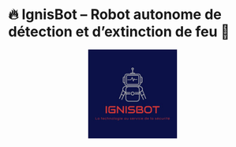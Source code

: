 # 🔥 IgnisBot – Robot autonome de détection et d’extinction de feu 🌊

<p align="center">
  <img src="images/IgnisBOT_logo.png" width="180" alt="Logo d’IgnisBot" />
</p>
